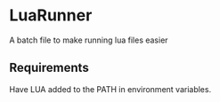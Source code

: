 # LuaRunner
A batch file to make running lua files easier

## Requirements
Have LUA added to the PATH in environment variables.
